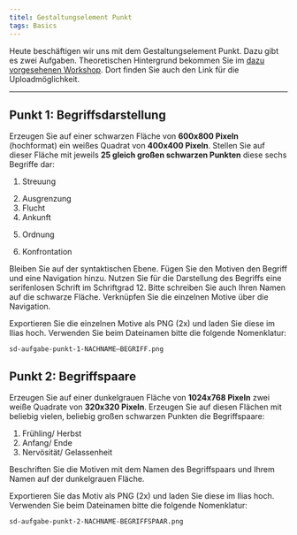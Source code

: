 ```yaml
---
titel: Gestaltungselement Punkt
tags: Basics
---
```


Heute beschäftigen wir uns mit dem Gestaltungselement Punkt. Dazu gibt es zwei Aufgaben. Theoretischen Hintergrund bekommen Sie im [dazu vorgesehenen Workshop](/mi-bachelor-screendesign/lehrveranstaltungen/020-workshop-punkt-linie/). Dort finden Sie auch den Link für die Uploadmöglichkeit.

---

## Punkt 1: Begriffsdarstellung

Erzeugen Sie auf einer schwarzen Fläche von **600x800 Pixeln** (hochformat) ein weißes Quadrat von **400x400 Pixeln**. Stellen Sie auf dieser Fläche mit jeweils **25 gleich großen schwarzen Punkten** diese sechs Begriffe dar:

1. Streuung
<!-- 1. Ansammlung -->
2. Ausgrenzung
3. Flucht
4. Ankunft
<!-- 5. Verdrängung
5. Systematik -->
5. Ordnung
<!-- 6. Komplexität -->
6. Konfrontation
 
Bleiben Sie auf der syntaktischen Ebene. Fügen Sie den Motiven den Begriff und eine Navigation hinzu. Nutzen Sie für die Darstellung des Begriffs eine serifenlosen Schrift im Schriftgrad 12. Bitte schreiben Sie auch Ihren Namen auf die schwarze Fläche. Verknüpfen Sie die einzelnen Motive über die Navigation.

Exportieren Sie die einzelnen Motive als PNG (2x) und laden Sie diese im Ilias hoch. Verwenden Sie beim Dateinamen bitte die folgende Nomenklatur: 

```sd-aufgabe-punkt-1-NACHNAME–BEGRIFF.png```

## Punkt 2: Begriffspaare

<!--
Erzeugen Sie auf einer dunkelgrauen Fläche von **1024x768 Pixeln** vier weiße Quadrate von **280x280 Pixeln**. Stellen Sie auf diesen Flächen mit beliebig vielen, beliebig großen schwarzen Punkten die Begriffe:
 - Frühling
 - Sommer
 - Herbst
 - Winter

Bitte schreiben Sie Ihren Namen und den Titel „Die vier Jahreszeiten“ auf die dunkelgraue Fläche.--> 

Erzeugen Sie auf einer dunkelgrauen Fläche von **1024x768 Pixeln** zwei weiße Quadrate von **320x320 Pixeln**. Erzeugen Sie auf diesen Flächen mit beliebig vielen, beliebig großen schwarzen Punkten die Begriffspaare: 

<!-- 1. leicht/schwer
2. chaotisch/geordnet
3. beschleunigen/bremsen -->

1. Frühling/ Herbst
2. Anfang/ Ende
3. Nervösität/ Gelassenheit

Beschriften Sie die Motiven mit dem Namen des Begriffspaars und Ihrem Namen auf der dunkelgrauen Fläche.

Exportieren Sie das Motiv als PNG (2x) und laden Sie diese im Ilias hoch. Verwenden Sie beim Dateinamen bitte die folgende Nomenklatur: 

```sd-aufgabe-punkt-2-NACHNAME-BEGRIFFSPAAR.png```
